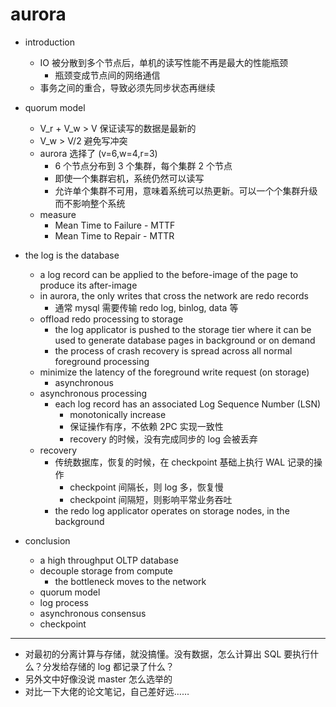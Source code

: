 # aurora

- introduction
    - IO 被分散到多个节点后，单机的读写性能不再是最大的性能瓶颈
        - 瓶颈变成节点间的网络通信
    - 事务之间的重合，导致必须先同步状态再继续

- quorum model
    - V_r + V_w > V  保证读写的数据是最新的
    - V_w > V/2 避免写冲突
    - aurora 选择了 (v=6,w=4,r=3)
        - 6 个节点分布到 3 个集群，每个集群 2 个节点
        - 即使一个集群宕机，系统仍然可以读写
        - 允许单个集群不可用，意味着系统可以热更新。可以一个个集群升级而不影响整个系统
    - measure
        - Mean Time to Failure - MTTF
        - Mean Time to Repair - MTTR

- the log is the database
    - a log record can be applied to the before-image of the page to produce its after-image
    - in aurora, the only writes that cross the network are redo records
        - 通常 mysql 需要传输 redo log, binlog, data 等
    - offload redo processing to storage
        - the log applicator is pushed to the storage tier where it can be used to generate database pages in background or on demand
        - the process of crash recovery is spread across all normal foreground processing
    - minimize the latency of the foreground write request (on storage)
        - asynchronous
    - asynchronous processing
        - each log record has an associated Log Sequence Number (LSN)
            - monotonically increase
            - 保证操作有序，不依赖 2PC 实现一致性
            - recovery 的时候，没有完成同步的 log 会被丢弃
    - recovery
        - 传统数据库，恢复的时候，在 checkpoint 基础上执行 WAL 记录的操作
            - checkpoint 间隔长，则 log 多，恢复慢
            - checkpoint 间隔短，则影响平常业务吞吐
        - the redo log applicator operates on storage nodes, in the background

- conclusion
    - a high throughput OLTP database
    - decouple storage from compute
        - the bottleneck moves to the network
    - quorum model
    - log process
    - asynchronous consensus
    - checkpoint

---

- 对最初的分离计算与存储，就没搞懂。没有数据，怎么计算出 SQL 要执行什么？分发给存储的 log 都记录了什么？
- 另外文中好像没说 master 怎么选举的
- 对比一下大佬的论文笔记，自己差好远……
